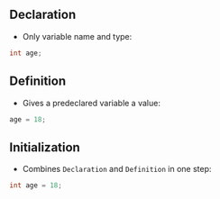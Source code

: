 ## Declaration
- Only variable name and type:
```c
int age;
```

## Definition
- Gives a predeclared variable a value:
```c
age = 18;
```

## Initialization
- Combines `Declaration` and `Definition` in one step:
```c
int age = 18;
```